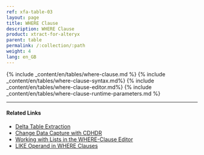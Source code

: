 ```yaml
---
ref: xfa-table-03
layout: page
title: WHERE Clause
description: WHERE Clause
product: xtract-for-alteryx
parent: table
permalink: /:collection/:path
weight: 4
lang: en_GB
---
```


{% include _content/en/tables/where-clause.md %}
{% include _content/en/tables/where-clause-syntax.md%}
{% include _content/en/tables/where-clause-editor.md%}
{% include _content/en/tables/where-clause-runtime-parameters.md %}

**** 
#### Related Links
- [Delta Table Extraction](https://kb.theobald-software.com/xtract-universal/delta-table-extraction)
- [Change Data Capture with CDHDR](https://kb.theobald-software.com/xtract-universal/change-data-capture-with-cdhdr)
- [Working with Lists in the WHERE-Clause Editor](https://kb.theobald-software.com/xtract-universal/where-clause-editor-lists)
- [LIKE Operand in WHERE Clauses](https://kb.theobald-software.com/general/working-with-like-operand-where-clause)